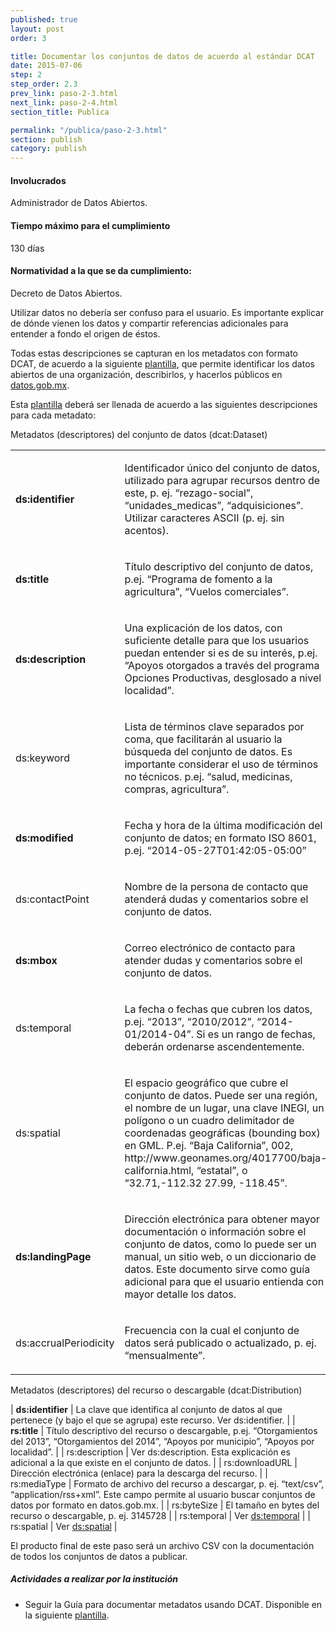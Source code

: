 ```yaml
---
published: true
layout: post
order: 3

title: Documentar los conjuntos de datos de acuerdo al estándar DCAT
date: 2015-07-06
step: 2
step_order: 2.3
prev_link: paso-2-3.html
next_link: paso-2-4.html
section_title: Publica

permalink: "/publica/paso-2-3.html"
section: publish
category: publish
---
```


#### Involucrados

Administrador de Datos Abiertos.

#### Tiempo máximo para el cumplimiento

130 días

#### Normatividad a la que se da cumplimiento:

Decreto de Datos Abiertos.

Utilizar datos no debería ser confuso para el usuario. Es importante explicar de dónde vienen los datos y compartir referencias adicionales para entender a fondo el origen de éstos.

Todas estas descripciones se capturan en los metadatos con formato DCAT, de acuerdo a la siguiente <a href="../docs/catalogo_de_datos.docx">plantilla</a>, que permite  identificar los datos abiertos de una organización, describirlos, y hacerlos públicos en <a href="http://datos.gob.mx" target="_blank">datos.gob.mx</a>.

Esta <a href="../docs/catalogo_de_datos.docx">plantilla</a> deberá ser llenada de acuerdo a las siguientes descripciones para cada metadato:

Metadatos (descriptores) del conjunto de datos (dcat:Dataset)

<table>
    <tbody>
        <tr>
            <td><p><strong>ds:identifier</strong></p></td>
            <td><p>Identificador único del conjunto de datos, utilizado para agrupar recursos dentro de este, p. ej. “rezago-social”, “unidades_medicas”, “adquisiciones”. Utilizar caracteres ASCII (p. ej. sin acentos).</p></td>
        </tr>
        <tr>
            <td><p><strong>ds:title</strong></p></td>
            <td><p>Título descriptivo del conjunto de datos, p.ej. “Programa de fomento a la agricultura”, “Vuelos comerciales”.</p></td>
        </tr>
        <tr>
            <td><p><strong>ds:description</strong></p></td>
            <td><p>Una explicación de los datos, con suficiente detalle para que los usuarios puedan entender si es de su interés, p.ej. “Apoyos otorgados a través del programa Opciones Productivas, desglosado a nivel localidad”.</p></td>
        </tr>
        <tr>
            <td><p>ds:keyword</p></td>
            <td><p>Lista de términos clave separados por coma, que facilitarán al usuario la búsqueda del conjunto de datos. Es importante considerar el uso de términos no técnicos. p.ej. “salud, medicinas, compras, agricultura”.</p></td>
        </tr>
        <tr>
            <td><p><strong>ds:modified</strong></p></td>
            <td><p>Fecha y hora de la última modificación del conjunto de datos; en formato ISO 8601, p.ej. “2014-05-27T01:42:05-05:00”</p></td>
        </tr>
        <tr>
            <td><p>ds:contactPoint</p></td>
            <td><p>Nombre de la persona de contacto que atenderá dudas y comentarios sobre el conjunto de datos.</p></td>
        </tr>
        <tr id="ds:temporal">
            <td><p><strong>ds:mbox</strong></p></td>
            <td><p>Correo electrónico de contacto para atender dudas y comentarios sobre el conjunto de datos.</p></td>
        </tr>
        <tr id="ds:spatial">
            <td><p>ds:temporal</p></td>
            <td><p>La fecha o fechas que cubren los datos, p.ej. “2013”, “2010/2012”, “2014-01/2014-04”. Si es un rango de fechas, deberán ordenarse ascendentemente.</p></td>
        </tr>
        <tr>
            <td><p>ds:spatial</p></td>
            <td><p>El espacio geográfico que cubre el conjunto de datos. Puede ser una región, el nombre de un lugar, una clave INEGI, un polígono o un cuadro delimitador de coordenadas geográficas (bounding box) en GML. P.ej. “Baja California”, 002, http://www.geonames.org/4017700/baja-california.html, “estatal”, o “32.71,-112.32 27.99, -118.45”.</p></td>
        </tr>
        <tr>
            <td><p><strong>ds:landingPage</strong></p></td>
            <td><p>Dirección electrónica para obtener mayor documentación o información sobre el conjunto de datos, como lo puede ser un manual, un sitio web, o un diccionario de datos. Este documento sirve como guía adicional para que el usuario entienda con mayor detalle los datos.</p></td>
        </tr>
        <tr>
            <td><p>ds:accrualPeriodicity</p></td>
            <td><p>Frecuencia con la cual el conjunto de datos será publicado o actualizado, p. ej. “mensualmente”.</p></td>
        </tr>
    </tbody>
</table>

Metadatos (descriptores) del recurso o descargable (dcat:Distribution)

| <strong>ds:identifier</strong> | La clave que identifica al conjunto de datos al que pertenece (y bajo el que se agrupa) este recurso. Ver ds:identifier. |
| <strong>rs:title</strong> | Título descriptivo del recurso o descargable, p.ej. “Otorgamientos del 2013”, “Otorgamientos del 2014”, “Apoyos por municipio”, “Apoyos por localidad”. |
| rs:description | Ver ds:description. Esta explicación es adicional a la que existe en el conjunto de datos. |
| rs:downloadURL | Dirección electrónica (enlace) para la descarga del recurso. |
| rs:mediaType | Formato de archivo del recurso a descargar, p. ej. “text/csv”, “application/rss+xml”. Este campo permite al usuario buscar conjuntos de datos por formato en datos.gob.mx. |
| rs:byteSize | El tamaño en bytes del recurso o descargable, p. ej. 3145728 |
| rs:temporal | Ver <a href="#ds:temporal">ds:temporal</a> |
| rs:spatial | Ver <a href="#ds:spatial">ds:spatial</a> |

El producto final de este paso será un archivo CSV con la documentación de todos los conjuntos de datos a publicar.

##### Actividades a realizar por la institución

<ul class="highlight-list">
    <li>Seguir la Guía para documentar metadatos usando DCAT. Disponible en la siguiente <a href="../docs/ficha_tecnica_catalogo.pdf">plantilla</a>.</li>
</ul>